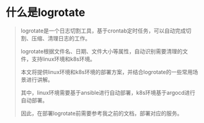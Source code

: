 # 什么是logrotate

> logrotate是一个日志切割工具，基于crontab定时任务，可以自动完成切割、压缩、清理日志的工作。
>
> logrotate根据文件名、日期、文件大小等属性，自动识别需要清理的文件，支持linux环境和k8s环境。
>
> 本文将提供linux环境和k8s环境的部署方案，并结合logrotate的一些常用场景进行讲解。
>
> 其中，linux环境需要基于ansible进行自动部署，k8s环境基于argocd进行自动部署。
>
> 因此，在部署logrotate前需要参考我之前的文档，部署对应的服务。
